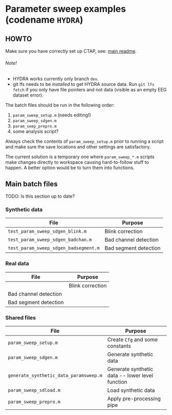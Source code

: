 
# Parameter sweep examples (codename `HYDRA`)

## HOWTO
Make sure you have correctly set up CTAP, see: [main readme](../../../README.md).

###### Note!
* HYDRA works currently only branch `dev`.
* git lfs needs to be _installed_ to get HYDRA source data. Run `git lfs fetch` if you only have file pointers and not data (visible as an empty EEG dataset error).

The batch files should be run in the following order:
1. `param_sweep_setup.m` (needs editing!)
2. `param_sweep_sdgen.m`
3. `param_seep_prepro.m`  
4. some analysis script?

Always check the contents of `param_sweep_setup.m` prior to running a script and make sure the save locations and other settings are satisfactory.

The current solution is a temporary one where `param_sweep_*.m` scripts make changes directly to workspace causing hard-to-follow stuff to happen. A better option would be to turn them into functions.

## Main batch files
TODO: Is this section up to date?

### Synthetic data
File | Purpose
------------ | -------------
`test_param_sweep_sdgen_blink.m`      | Blink correction
`test_param_sweep_sdgen_badchan.m`    | Bad channel detection
`test_param_sweep_sdgen_badsegment.m` | Bad segment detection

### Real data
File | Purpose
------------ | -------------
      | Blink correction
   | Bad channel detection
 | Bad segment detection

### Shared files
File | Purpose
------------ | -------------
`param_sweep_setup.m`                   | Create `Cfg` and some constants
`param_sweep_sdgen.m`                   | Generate synthetic data
`generate_synthetic_data_paramsweep.m`  | Generate synthetic data -- lower level function
`param_sweep_sdload.m`                  | Load synthetic data
`param_sweep_prepro.m`                  | Apply pre-processing pipe
